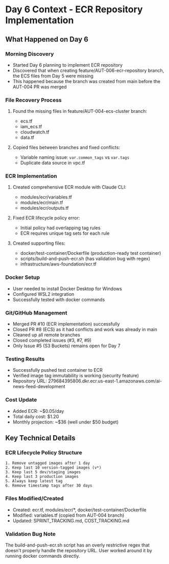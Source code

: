 # Day 6 Context - ECR Repository Implementation

## What Happened on Day 6

### Morning Discovery
- Started Day 6 planning to implement ECR repository
- Discovered that when creating feature/AUT-006-ecr-repository branch, the ECS files from Day 5 were missing
- This happened because the branch was created from main before the AUT-004 PR was merged

### File Recovery Process
1. Found the missing files in feature/AUT-004-ecs-cluster branch:
   - ecs.tf
   - iam_ecs.tf 
   - cloudwatch.tf
   - data.tf

2. Copied files between branches and fixed conflicts:
   - Variable naming issue: `var.common_tags` vs `var.tags`
   - Duplicate data source in vpc.tf

### ECR Implementation
1. Created comprehensive ECR module with Claude CLI:
   - modules/ecr/variables.tf
   - modules/ecr/main.tf
   - modules/ecr/outputs.tf

2. Fixed ECR lifecycle policy error:
   - Initial policy had overlapping tag rules
   - ECR requires unique tag sets for each rule

3. Created supporting files:
   - docker/test-container/Dockerfile (production-ready test container)
   - scripts/build-and-push-ecr.sh (has validation bug with regex)
   - infrastructure/aws-foundation/ecr.tf

### Docker Setup
- User needed to install Docker Desktop for Windows
- Configured WSL2 integration
- Successfully tested with docker commands

### Git/GitHub Management
- Merged PR #10 (ECR implementation) successfully
- Closed PR #8 (ECS) as it had conflicts and work was already in main
- Cleaned up all remote branches
- Closed completed issues (#3, #7, #9)
- Only Issue #5 (S3 Buckets) remains open for Day 7

### Testing Results
- Successfully pushed test container to ECR
- Verified image tag immutability is working (security feature)
- Repository URL: 279684395806.dkr.ecr.us-east-1.amazonaws.com/ai-news-feed-development

### Cost Update
- Added ECR: ~$0.05/day
- Total daily cost: $1.20
- Monthly projection: ~$36 (well under $50 budget)

## Key Technical Details

### ECR Lifecycle Policy Structure
```
1. Remove untagged images after 1 day
2. Keep last 10 version-tagged images (v*)
3. Keep last 5 dev/staging images
4. Keep last 3 production images
5. Always keep latest tag
6. Remove timestamp tags after 30 days
```

### Files Modified/Created
- Created: ecr.tf, modules/ecr/*, docker/test-container/Dockerfile
- Modified: variables.tf (copied from AUT-004 branch)
- Updated: SPRINT_TRACKING.md, COST_TRACKING.md

### Validation Bug Note
The build-and-push-ecr.sh script has an overly restrictive regex that doesn't properly handle the repository URL. User worked around it by running docker commands directly.